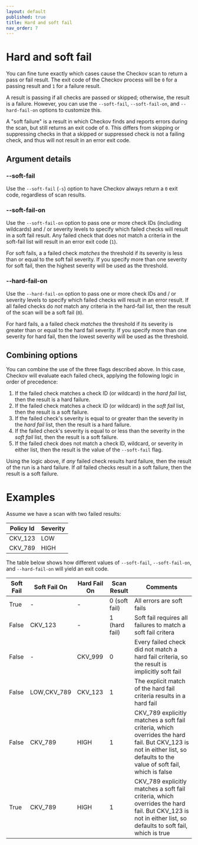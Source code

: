 ```yaml
---
layout: default
published: true
title: Hard and soft fail
nav_order: 7
---
```


# Hard and soft fail

You can fine tune exactly which cases cause the Checkov scan to return a pass or fail result. The exit code of the Checkov process will be `0` for a passing result and `1` for a failure result.

A result is passing if all checks are passed or skipped; otherwise, the result is a failure. However, you can use the `--soft-fail`, `--soft-fail-on`, and `--hard-fail-on` options to customize this.

A "soft failure" is a result in which Checkov finds and reports errors during the scan, but still returns an exit code of `0`. This differs from skipping or suppressing checks in that a skipped or suppressed check is not a failing check, and thus will not result in an error exit code.

## Argument details

### --soft-fail

Use the `--soft-fail` (`-s`) option to have Checkov always return a `0` exit code, regardless of scan results.

### --soft-fail-on

Use the `--soft-fail-on` option to pass one or more check IDs (including wildcards) and / or severity levels to specify which failed checks will result in a soft fail result. Any failed check that does not match a criteria in the soft-fail list will result in an error exit code (`1`).

For soft fails, a a failed check *matches* the threshold if its severity is less than or equal to the soft fail severity. If you specify more than one severity for soft fail, then the highest severity will be used as the threshold.

### --hard-fail-on

Use the `--hard-fail-on` option to pass one or more check IDs and / or severity levels to specify which failed checks will result in an error result. If all failed checks do *not* match any criteria in the hard-fail list, then the result of the scan will be a soft fail (`0`).

For hard fails, a a failed check *matches* the threshold if its severity is greater than or equal to the hard fail severity. If you specify more than one severity for hard fail, then the lowest severity will be used as the threshold.

## Combining options

You can combine the use of the three flags described above. In this case, Checkov will evaluate each failed check, applying the following logic in order of precedence:

1. If the failed check matches a check ID (or wildcard) in the *hard fail* list, then the result is a hard failure.
2. If the failed check matches a check ID (or wildcard) in the *soft fail* list, then the result is a soft failure.
3. If the failed check's severity is equal to or greater than the severity in the *hard fail* list, then the result is a hard failure.
4. If the failed check's severity is equal to or less than the severity in the *soft fail* list, then the result is a soft failure.
6. If the failed check does not match a check ID, wildcard, or severity in either list, then the result is the value of the `--soft-fail` flag.

Using the logic above, if *any* failed check results hard failure, then the result of the run is a hard failure. If *all* failed checks result in a soft failure, then the result is a soft failure.

# Examples

Assume we have a scan with two failed results:

|Policy Id|Severity|
|---------|--------|
|CKV_123|LOW|
|CKV_789|HIGH|

The table below shows how different values of `--soft-fail`, `--soft-fail-on`, and `--hard-fail-on` will yield an exit code.

|Soft Fail|Soft Fail On|Hard Fail On|Scan Result|Comments|
|-|-|-|-|-|
|True | - | - |0 (soft fail)|All errors are soft fails|
|False|CKV_123|-|1 (hard fail)|Soft fail requires all failures to match a soft fail critera|
|False|-|CKV_999|0|Every failed check did not match a hard fail criteria, so the result is implicitly soft fail|
|False|LOW,CKV_789|CKV_123|1|The explicit match of the hard fail criteria results in a hard fail|
|False|CKV_789|HIGH|1|CKV_789 explicitly matches a soft fail criteria, which overrides the hard fail. But CKV_123 is not in either list, so defaults to the value of soft fail, which is false|
|True|CKV_789|HIGH|1|CKV_789 explicitly matches a soft fail criteria, which overrides the hard fail. But CKV_123 is not in either list, so defaults to soft fail, which is true|

